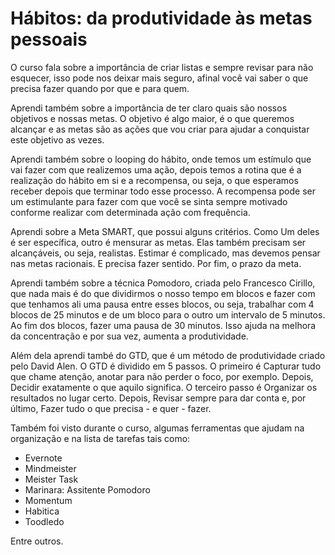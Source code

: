 # Hábitos: da produtividade às metas pessoais

O curso fala sobre a importância de criar listas e sempre revisar para não esquecer, isso pode nos deixar mais seguro, afinal você vai saber o que precisa fazer quando por que e para quem.

Aprendi também sobre a importância de ter claro quais são nossos objetivos e nossas metas. O objetivo é algo maior, é o que queremos alcançar e as metas são as ações que vou criar para ajudar a conquistar este objetivo as vezes.

Aprendi também sobre o looping do hábito, onde temos um estímulo que vai fazer com que realizemos uma ação, depois temos a rotina que é a realização do hábito em si e a recompensa, ou seja, o que esperamos receber depois que terminar todo esse processo. A recompensa pode ser um estimulante para fazer com que você se sinta sempre motivado conforme realizar com determinada ação com frequência.

Aprendi sobre a Meta SMART, que possui alguns critérios. Como Um deles é ser específica, outro é mensurar as metas. Elas também precisam ser alcançáveis, ou seja, realistas. Estimar é complicado, mas devemos pensar nas metas racionais. E precisa fazer sentido. Por fim, o prazo da meta.

Aprendi também sobre a técnica Pomodoro, criada pelo Francesco Cirillo, que nada mais é do que dividirmos o nosso tempo em blocos e fazer com que tenhamos ali uma pausa entre esses blocos, ou seja, trabalhar com 4 blocos de 25 minutos e de um bloco para o outro um intervalo de 5 minutos. Ao fim dos blocos, fazer uma pausa de 30 minutos. Isso ajuda na melhora da concentração e por sua vez, aumenta a produtividade.

Além dela aprendi també do GTD, que é um método de produtividade criado pelo David Alen. O GTD é dividido em 5 passos. O primeiro é Capturar tudo que chame atenção, anotar para não perder o foco, por exemplo. Depois, Decidir exatamente o que aquilo significa. O terceiro passo é Organizar os resultados no lugar certo. Depois, Revisar sempre para dar conta e, por último, Fazer tudo o que precisa - e quer - fazer.

Também foi visto durante o curso, algumas ferramentas que ajudam na organização e na lista de tarefas tais como:

- Evernote
- Mindmeister
- Meister Task
- Marinara: Assitente Pomodoro
- Momentum
- Habitica
- Toodledo

Entre outros.
